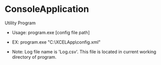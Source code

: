# ConsoleApplication
Utility Program

- Usage:
 program.exe [config file path]

- EX:
 program.exe "C:\XCELApp\config.xml"

- Note:
 Log file name is 'Log.csv'. This file is located in current working directory of program.
